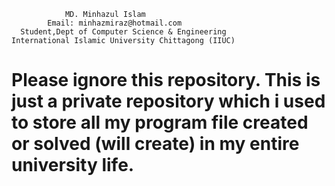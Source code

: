 
                MD. Minhazul Islam
            Email: minhazmiraz@hotmail.com
      Student,Dept of Computer Science & Engineering
    International Islamic University Chittagong (IIUC)
  

# Please ignore this repository. This is just a private repository which i used to store all my program file created or solved (will create) in my entire university life.
